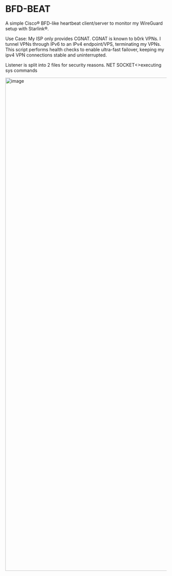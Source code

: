 # BFD-BEAT

A simple Cisco® BFD-like heartbeat client/server to monitor my WireGuard setup with Starlink®.

Use Case:
My ISP only provides CGNAT. CGNAT is known to b0rk VPNs. I tunnel VPNs through IPv6 to an IPv4 endpoint/VPS, terminating my VPNs. This script performs health checks to enable ultra-fast failover, keeping my ipv4 VPN connections stable and uninterrupted.

Listener is split into 2 files for security reasons. NET SOCKET<>executing sys commands


<img width="1024" height="1536" alt="image" src="https://github.com/user-attachments/assets/301d7e2c-10d2-4fd1-8420-33bc35c0b4e8" />
